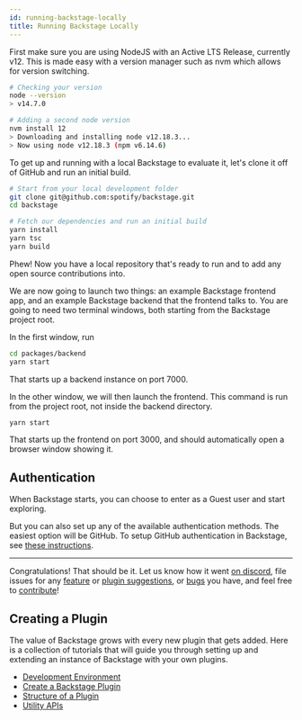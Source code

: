 ```yaml
---
id: running-backstage-locally
title: Running Backstage Locally
---
```


First make sure you are using NodeJS with an Active LTS Release, currently v12.
This is made easy with a version manager such as nvm which allows for version
switching.

```bash
# Checking your version
node --version
> v14.7.0

# Adding a second node version
nvm install 12
> Downloading and installing node v12.18.3...
> Now using node v12.18.3 (npm v6.14.6)
```

To get up and running with a local Backstage to evaluate it, let's clone it off
of GitHub and run an initial build.

```bash
# Start from your local development folder
git clone git@github.com:spotify/backstage.git
cd backstage

# Fetch our dependencies and run an initial build
yarn install
yarn tsc
yarn build
```

Phew! Now you have a local repository that's ready to run and to add any open
source contributions into.

We are now going to launch two things: an example Backstage frontend app, and an
example Backstage backend that the frontend talks to. You are going to need two
terminal windows, both starting from the Backstage project root.

In the first window, run

```bash
cd packages/backend
yarn start
```

That starts up a backend instance on port 7000.

In the other window, we will then launch the frontend. This command is run from
the project root, not inside the backend directory.

```bash
yarn start
```

That starts up the frontend on port 3000, and should automatically open a
browser window showing it.

## Authentication

When Backstage starts, you can choose to enter as a Guest user and start
exploring.

But you can also set up any of the available authentication methods. The easiest
option will be GitHub. To setup GitHub authentication in Backstage, see
[these instructions](https://github.com/spotify/backstage/tree/master/plugins/auth-backend#github).

---

Congratulations! That should be it. Let us know how it went
[on discord](https://discord.gg/EBHEGzX), file issues for any
[feature](https://github.com/spotify/backstage/issues/new?labels=help+wanted&template=feature_template.md)
or
[plugin suggestions](https://github.com/spotify/backstage/issues/new?labels=plugin&template=plugin_template.md&title=%5BPlugin%5D+THE+PLUGIN+NAME),
or
[bugs](https://github.com/spotify/backstage/issues/new?labels=bug&template=bug_template.md)
you have, and feel free to
[contribute](https://github.com/spotify/backstage/blob/master/CONTRIBUTING.md)!

## Creating a Plugin

The value of Backstage grows with every new plugin that gets added. Here is a
collection of tutorials that will guide you through setting up and extending an
instance of Backstage with your own plugins.

- [Development Environment](development-environment.md)
- [Create a Backstage Plugin](../plugins/create-a-plugin.md)
- [Structure of a Plugin](../plugins/structure-of-a-plugin.md)
- [Utility APIs](../api/utility-apis.md)
